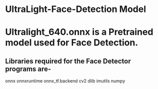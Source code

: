 # UltraLight-Face-Detection Model
# Ultralight_640.onnx is a Pretrained model used for Face Detection.

## Libraries required for the Face Detector programs are-
onnx
onnxruntime
onnx_tf.backend
cv2
dlib
imutils
numpy

